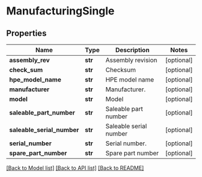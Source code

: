 # ManufacturingSingle

## Properties
Name | Type | Description | Notes
------------ | ------------- | ------------- | -------------
**assembly_rev** | **str** | Assembly revision | [optional] 
**check_sum** | **str** | Checksum | [optional] 
**hpe_model_name** | **str** | HPE model name | [optional] 
**manufacturer** | **str** | Manufacturer. | [optional] 
**model** | **str** | Model | [optional] 
**saleable_part_number** | **str** | Saleable part number | [optional] 
**saleable_serial_number** | **str** | Saleable serial number | [optional] 
**serial_number** | **str** | Serial number. | [optional] 
**spare_part_number** | **str** | Spare part number | [optional] 

[[Back to Model list]](../README.md#documentation-for-models) [[Back to API list]](../README.md#documentation-for-api-endpoints) [[Back to README]](../README.md)


